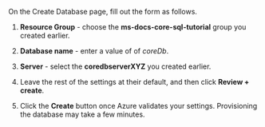On the Create Database page, fill out the form as follows.
1. **Resource Group** - choose the **ms-docs-core-sql-tutorial** group you created earlier.

1. **Database name** - enter a value of of *coreDb*.

1. **Server** - select the **coredbserverXYZ** you created earlier.  

1. Leave the rest of the settings at their default, and then click **Review + create**.

1. Click the **Create** button once Azure validates your settings. Provisioning the database may take a few minutes.